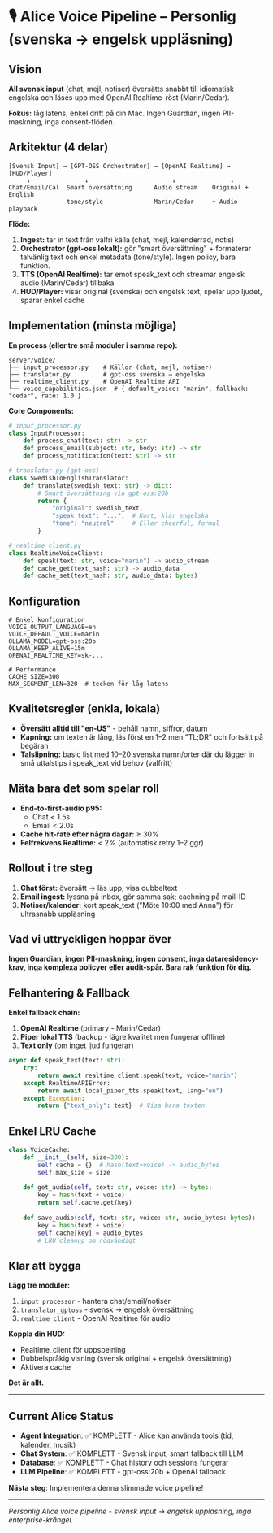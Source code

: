 # 🎙️ Alice Voice Pipeline – Personlig (svenska → engelsk uppläsning)

## Vision
**All svensk input** (chat, mejl, notiser) översätts snabbt till idiomatisk engelska och läses upp med OpenAI Realtime-röst (Marin/Cedar). 

**Fokus:** låg latens, enkel drift på din Mac. Ingen Guardian, ingen PII-maskning, inga consent-flöden.

## Arkitektur (4 delar)

```
[Svensk Input] → [GPT-OSS Orchestrator] → [OpenAI Realtime] → [HUD/Player]
     ↓               ↓                       ↓               ↓
Chat/Email/Cal  Smart översättning      Audio stream    Original + English
                tone/style              Marin/Cedar     + Audio playback
```

**Flöde:**
1. **Ingest:** tar in text från valfri källa (chat, mejl, kalenderrad, notis)
2. **Orchestrator (gpt-oss lokalt):** gör "smart översättning" + formaterar talvänlig text och enkel metadata (tone/style). Ingen policy, bara funktion.
3. **TTS (OpenAI Realtime):** tar emot speak_text och streamar engelsk audio (Marin/Cedar) tillbaka
4. **HUD/Player:** visar original (svenska) och engelsk text, spelar upp ljudet, sparar enkel cache

## Implementation (minsta möjliga)

**En process (eller tre små moduler i samma repo):**

```
server/voice/
├── input_processor.py    # Källor (chat, mejl, notiser)
├── translator.py         # gpt-oss svenska → engelska  
├── realtime_client.py    # OpenAI Realtime API
└── voice_capabilities.json  # { default_voice: "marin", fallback: "cedar", rate: 1.0 }
```

**Core Components:**

```python
# input_processor.py
class InputProcessor:
    def process_chat(text: str) -> str
    def process_email(subject: str, body: str) -> str  
    def process_notification(text: str) -> str

# translator.py (gpt-oss)
class SwedishToEnglishTranslator:
    def translate(swedish_text: str) -> dict:
        # Smart översättning via gpt-oss:20b
        return {
            "original": swedish_text,
            "speak_text": "...",  # Kort, klar engelska
            "tone": "neutral"     # Eller cheerful, formal
        }

# realtime_client.py
class RealtimeVoiceClient:
    def speak(text: str, voice="marin") -> audio_stream
    def cache_get(text_hash: str) -> audio_data
    def cache_set(text_hash: str, audio_data: bytes)
```

## Konfiguration

```env
# Enkel konfiguration
VOICE_OUTPUT_LANGUAGE=en
VOICE_DEFAULT_VOICE=marin
OLLAMA_MODEL=gpt-oss:20b  
OLLAMA_KEEP_ALIVE=15m
OPENAI_REALTIME_KEY=sk-...

# Performance
CACHE_SIZE=300
MAX_SEGMENT_LEN=320  # tecken för låg latens
```

## Kvalitetsregler (enkla, lokala)

- **Översätt alltid till "en-US"** - behåll namn, siffror, datum
- **Kapning:** om texten är lång, läs först en 1–2 men "TL;DR" och fortsätt på begäran  
- **Talslipning:** basic list med 10–20 svenska namn/orter där du lägger in små uttalstips i speak_text vid behov (valfritt)

## Mäta bara det som spelar roll

- **End-to-first-audio p95:** 
  - Chat < 1.5s
  - Email < 2.0s  
- **Cache hit-rate efter några dagar:** ≥ 30%
- **Felfrekvens Realtime:** < 2% (automatisk retry 1–2 ggr)

## Rollout i tre steg

1. **Chat först:** översätt → läs upp, visa dubbeltext
2. **Email ingest:** lyssna på inbox, gör samma sak; cachning på mail-ID  
3. **Notiser/kalender:** kort speak_text ("Möte 10:00 med Anna") för ultrasnabb uppläsning

## Vad vi uttryckligen hoppar över

**Ingen Guardian, ingen PII-maskning, ingen consent, inga dataresidency-krav, inga komplexa policyer eller audit-spår. Bara rak funktion för dig.**

## Felhantering & Fallback

**Enkel fallback chain:**
1. **OpenAI Realtime** (primary - Marin/Cedar)
2. **Piper lokal TTS** (backup - lägre kvalitet men fungerar offline)
3. **Text only** (om inget ljud fungerar)

```python
async def speak_text(text: str):
    try:
        return await realtime_client.speak(text, voice="marin")
    except RealtimeAPIError:
        return await local_piper_tts.speak(text, lang="en")
    except Exception:
        return {"text_only": text}  # Visa bara texten
```

## Enkel LRU Cache

```python
class VoiceCache:
    def __init__(self, size=300):
        self.cache = {}  # hash(text+voice) -> audio_bytes
        self.max_size = size
    
    def get_audio(self, text: str, voice: str) -> bytes:
        key = hash(text + voice)
        return self.cache.get(key)
    
    def save_audio(self, text: str, voice: str, audio_bytes: bytes):
        key = hash(text + voice) 
        self.cache[key] = audio_bytes
        # LRU cleanup om nödvändigt
```

## Klar att bygga

**Lägg tre moduler:**
1. `input_processor` - hantera chat/email/notiser
2. `translator_gptoss` - svensk → engelsk översättning  
3. `realtime_client` - OpenAI Realtime för audio

**Koppla din HUD:**
- Realtime_client för uppspelning
- Dubbelspråkig visning (svensk original + engelsk översättning)
- Aktivera cache

**Det är allt.**

---

## Current Alice Status

- **Agent Integration**: ✅ KOMPLETT - Alice kan använda tools (tid, kalender, musik)
- **Chat System**: ✅ KOMPLETT - Svensk input, smart fallback till LLM
- **Database**: ✅ KOMPLETT - Chat history och sessions fungerar
- **LLM Pipeline**: ✅ KOMPLETT - gpt-oss:20b + OpenAI fallback

**Nästa steg**: Implementera denna slimmade voice pipeline!

---
*Personlig Alice voice pipeline - svensk input → engelsk uppläsning, inga enterprise-krångel.*